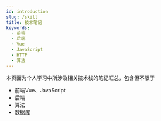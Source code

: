 ```yaml
---
id: introduction
slug: /skill
title: 技术笔记
keywords:
  - 前端
  - 后端
  - Vue
  - JavaScript
  - HTTP
  - 算法
---
```


本页面为个人学习中所涉及相关技术栈的笔记汇总，包含但不限于

- 前端Vue、JavaScript
- 后端
- 算法
- 数据库
